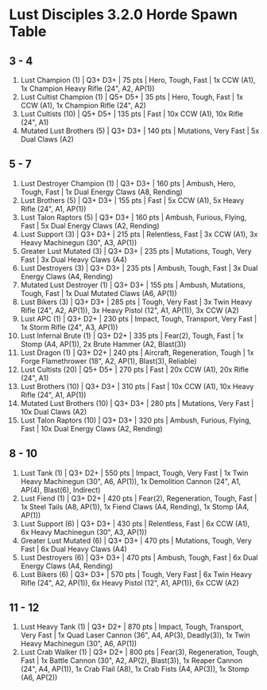 # Lust Disciples 3.2.0 Horde Spawn Table

## 3 - 4

1. Lust Champion (1) | Q3+ D3+ | 75 pts | Hero, Tough, Fast | 1x CCW (A1), 1x Champion Heavy Rifle (24", A2, AP(1))
1. Lust Cultist Champion (1) | Q5+ D5+ | 35 pts | Hero, Tough, Fast | 1x CCW (A1), 1x Champion Rifle (24", A2)
1. Lust Cultists (10) | Q5+ D5+ | 135 pts | Fast | 10x CCW (A1), 10x Rifle (24", A1)
1. Mutated Lust Brothers (5) | Q3+ D3+ | 140 pts | Mutations, Very Fast | 5x Dual Claws (A2)

## 5 - 7

1. Lust Destroyer Champion (1) | Q3+ D3+ | 160 pts | Ambush, Hero, Tough, Fast | 1x Dual Energy Claws (A8, Rending)
1. Lust Brothers (5) | Q3+ D3+ | 155 pts | Fast | 5x CCW (A1), 5x Heavy Rifle (24", A1, AP(1))
1. Lust Talon Raptors (5) | Q3+ D3+ | 160 pts | Ambush, Furious, Flying, Fast | 5x Dual Energy Claws (A2, Rending)
1. Lust Support (3) | Q3+ D3+ | 215 pts | Relentless, Fast | 3x CCW (A1), 3x Heavy Machinegun (30", A3, AP(1))
1. Greater Lust Mutated (3) | Q3+ D3+ | 235 pts | Mutations, Tough, Very Fast | 3x Dual Heavy Claws (A4)
1. Lust Destroyers (3) | Q3+ D3+ | 235 pts | Ambush, Tough, Fast | 3x Dual Energy Claws (A4, Rending)
1. Mutated Lust Destroyer (1) | Q3+ D3+ | 155 pts | Ambush, Mutations, Tough, Fast | 1x Dual Mutated Claws (A6, AP(1))
1. Lust Bikers (3) | Q3+ D3+ | 285 pts | Tough, Very Fast | 3x Twin Heavy Rifle (24", A2, AP(1)), 3x Heavy Pistol (12", A1, AP(1)), 3x CCW (A2)
1. Lust APC (1) | Q3+ D2+ | 230 pts | Impact, Tough, Transport, Very Fast | 1x Storm Rifle (24", A3, AP(1))
1. Lust Infernal Brute (1) | Q3+ D2+ | 335 pts | Fear(2), Tough, Fast | 1x Stomp (A4, AP(1)), 2x Brute Hammer (A2, Blast(3))
1. Lust Dragon (1) | Q3+ D2+ | 240 pts | Aircraft, Regeneration, Tough | 1x Forge Flamethrower (18", A2, AP(1), Blast(3), Reliable)
1. Lust Cultists (20) | Q5+ D5+ | 270 pts | Fast | 20x CCW (A1), 20x Rifle (24", A1)
1. Lust Brothers (10) | Q3+ D3+ | 310 pts | Fast | 10x CCW (A1), 10x Heavy Rifle (24", A1, AP(1))
1. Mutated Lust Brothers (10) | Q3+ D3+ | 280 pts | Mutations, Very Fast | 10x Dual Claws (A2)
1. Lust Talon Raptors (10) | Q3+ D3+ | 320 pts | Ambush, Furious, Flying, Fast | 10x Dual Energy Claws (A2, Rending)

## 8 - 10

1. Lust Tank (1) | Q3+ D2+ | 550 pts | Impact, Tough, Very Fast | 1x Twin Heavy Machinegun (30", A6, AP(1)), 1x Demolition Cannon (24", A1, AP(4), Blast(6), Indirect)
1. Lust Fiend (1) | Q3+ D2+ | 420 pts | Fear(2), Regeneration, Tough, Fast | 1x Steel Tails (A8, AP(1)), 1x Fiend Claws (A4, Rending), 1x Stomp (A4, AP(1))
1. Lust Support (6) | Q3+ D3+ | 430 pts | Relentless, Fast | 6x CCW (A1), 6x Heavy Machinegun (30", A3, AP(1))
1. Greater Lust Mutated (6) | Q3+ D3+ | 470 pts | Mutations, Tough, Very Fast | 6x Dual Heavy Claws (A4)
1. Lust Destroyers (6) | Q3+ D3+ | 470 pts | Ambush, Tough, Fast | 6x Dual Energy Claws (A4, Rending)
1. Lust Bikers (6) | Q3+ D3+ | 570 pts | Tough, Very Fast | 6x Twin Heavy Rifle (24", A2, AP(1)), 6x Heavy Pistol (12", A1, AP(1)), 6x CCW (A2)

## 11 - 12

1. Lust Heavy Tank (1) | Q3+ D2+ | 870 pts | Impact, Tough, Transport, Very Fast | 1x Quad Laser Cannon (36", A4, AP(3), Deadly(3)), 1x Twin Heavy Machinegun (30", A6, AP(1))
1. Lust Crab Walker (1) | Q3+ D2+ | 800 pts | Fear(3), Regeneration, Tough, Fast | 1x Battle Cannon (30", A2, AP(2), Blast(3)), 1x Reaper Cannon (24", A4, AP(1)), 1x Crab Flail (A8), 1x Crab Fists (A4, AP(3)), 1x Stomp (A6, AP(2))